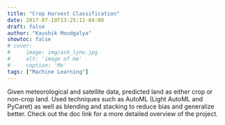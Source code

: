 ```yaml
---
title: "Crop Harvest Classification"
date: 2017-07-10T13:25:11-04:00
draft: false
author: "Kaushik Moudgalya"
showtoc: false
# cover:
#     image: img/ash_lynx.jpg
#     alt: 'image of me'
#     caption: 'Me'
tags: ["Machine Learning"]
---
```

Given meteorological and satellite data, predicted land as either crop or non-crop land. Used techniques such as AutoML (Light AutoML and PyCaret) as well as blending and stacking to reduce bias and generalize better. Check out the doc link for a more detailed overview of the project.